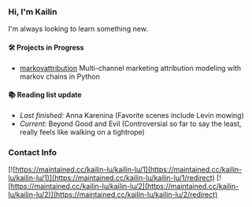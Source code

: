 ### Hi, I'm Kailin

I'm always looking to learn something new.

#### 🛠️ Projects in Progress
* [markovattribution](https://github.com/kailin-lu/markovattribution) Multi-channel marketing attribution modeling with markov chains in Python 

#### 📚 Reading list update 
* _Last finished:_ Anna Karenina (Favorite scenes include Levin mowing) 
* _Current:_  Beyond Good and Evil (Controversial so far to say the least, really feels like walking on a tightrope) 

### Contact Info 

[![https://maintained.cc/kailin-lu/kailin-lu/1](https://maintained.cc/kailin-lu/kailin-lu/1)](https://maintained.cc/kailin-lu/kailin-lu/1/redirect)
[![https://maintained.cc/kailin-lu/kailin-lu/2](https://maintained.cc/kailin-lu/kailin-lu/2)](https://maintained.cc/kailin-lu/kailin-lu/2/redirect)

